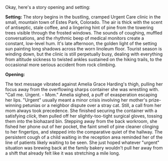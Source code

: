 Okay, here's a story opening and setting:

**Setting:** The story begins in the bustling, cramped Urgent Care clinic in the small, mountain town of Estes Park, Colorado. The air is thick with the scent of antiseptic, stale coffee, and a lingering hint of pine from the towering trees visible through the frosted windows.  The sounds of coughing, muffled conversations, and the rhythmic beep of medical monitors create a constant, low-level hum.  It's late afternoon, the golden light of the setting sun painting long shadows across the worn linoleum floor.  Tourist season is winding down, but the clinic is still perpetually busy, dealing with everything from altitude sickness to twisted ankles sustained on the hiking trails, to the occasional more serious accident from rock climbing.

**Opening:**

The text message vibrated against Amelia Grace Harding's thigh, pulling her focus away from the overflowing sharps container she was wrestling with. "Call me. Urgent. - Mom." Amelia sighed, a puff of exasperation escaping her lips. "Urgent" usually meant a minor crisis involving her mother's prize-winning petunias or a neighbor dispute over a stray cat. Still, a call from her mom always took precedence. She finished securing the container with a satisfying *click*, then pulled off her slightly-too-tight surgical gloves, tossing them into the biohazard bin. Stepping away from the back workroom, she fished her phone out of her pocket, the faint smell of pine cleaner clinging to her fingertips, and stepped into the comparative quiet of the hallway. The persistent cough of a child waiting in the reception area reminded her of the line of patients likely waiting to be seen. She just hoped whatever "urgent" situation was brewing back at the family bakery wouldn't pull her away from a shift that already felt like it was stretching a mile long.
